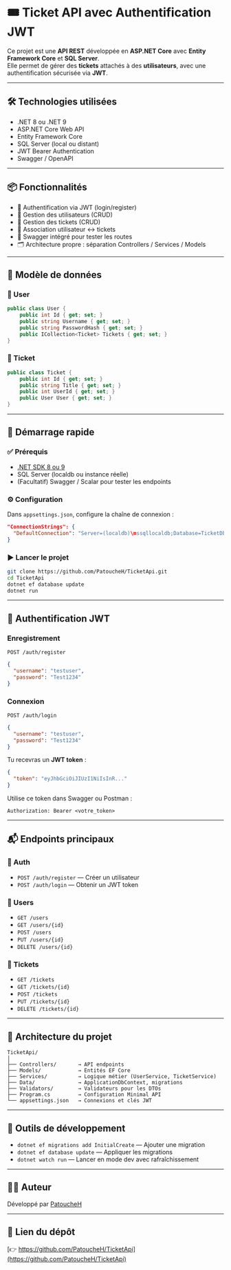 # 🎟️ Ticket API avec Authentification JWT

Ce projet est une **API REST** développée en **ASP.NET Core** avec **Entity Framework Core** et **SQL Server**.  
Elle permet de gérer des **tickets** attachés à des **utilisateurs**, avec une authentification sécurisée via **JWT**.

---

## 🛠️ Technologies utilisées

- .NET 8 ou .NET 9
- ASP.NET Core Web API
- Entity Framework Core
- SQL Server (local ou distant)
- JWT Bearer Authentication
- Swagger / OpenAPI

---

## 📦 Fonctionnalités

- 🔐 Authentification via JWT (login/register)
- 👤 Gestion des utilisateurs (CRUD)
- 🎫 Gestion des tickets (CRUD)
- 🔗 Association utilisateur ↔ tickets
- 🧪 Swagger intégré pour tester les routes
- 🗂️ Architecture propre : séparation Controllers / Services / Models

---

## 🧱 Modèle de données

### 👤 User

```csharp
public class User {
    public int Id { get; set; }
    public string Username { get; set; }
    public string PasswordHash { get; set; }
    public ICollection<Ticket> Tickets { get; set; }
}
```

### 🎫 Ticket

```csharp
public class Ticket {
    public int Id { get; set; }
    public string Title { get; set; }
    public int UserId { get; set; }
    public User User { get; set; }
}
```

---

## 🚀 Démarrage rapide

### ✅ Prérequis

- [.NET SDK 8 ou 9](https://dotnet.microsoft.com/)
- SQL Server (localdb ou instance réelle)
- (Facultatif) Swagger / Scalar pour tester les endpoints

### ⚙️ Configuration

Dans `appsettings.json`, configure la chaîne de connexion :

```json
"ConnectionStrings": {
  "DefaultConnection": "Server=(localdb)\mssqllocaldb;Database=TicketDb;Trusted_Connection=True;"
}
```

### ▶️ Lancer le projet

```bash
git clone https://github.com/PatoucheH/TicketApi.git
cd TicketApi
dotnet ef database update
dotnet run
```

---

## 🔐 Authentification JWT

### Enregistrement

```http
POST /auth/register
```

```json
{
  "username": "testuser",
  "password": "Test1234"
}
```

### Connexion

```http
POST /auth/login
```

```json
{
  "username": "testuser",
  "password": "Test1234"
}
```

Tu recevras un **JWT token** :

```json
{
  "token": "eyJhbGciOiJIUzI1NiIsInR..."
}
```

Utilise ce token dans Swagger ou Postman :

```
Authorization: Bearer <votre_token>
```

---

## 📬 Endpoints principaux

### 🧾 Auth

- `POST /auth/register` — Créer un utilisateur
- `POST /auth/login` — Obtenir un JWT token

### 👤 Users

- `GET /users`
- `GET /users/{id}`
- `POST /users`
- `PUT /users/{id}`
- `DELETE /users/{id}`

### 🎫 Tickets

- `GET /tickets`
- `GET /tickets/{id}`
- `POST /tickets`
- `PUT /tickets/{id}`
- `DELETE /tickets/{id}`

---

## 📂 Architecture du projet

```
TicketApi/
│
├── Controllers/       → API endpoints
├── Models/            → Entités EF Core
├── Services/          → Logique métier (UserService, TicketService)
├── Data/              → ApplicationDbContext, migrations
├── Validators/        → Validateurs pour les DTOs
├── Program.cs         → Configuration Minimal API
└── appsettings.json   → Connexions et clés JWT
```

---

## 🧰 Outils de développement

- `dotnet ef migrations add InitialCreate` — Ajouter une migration
- `dotnet ef database update` — Appliquer les migrations
- `dotnet watch run` — Lancer en mode dev avec rafraîchissement

---

## 👨‍💻 Auteur

Développé par [PatoucheH](https://github.com/PatoucheH)

---

## 🔗 Lien du dépôt

[👉 https://github.com/PatoucheH/TicketApi](https://github.com/PatoucheH/TicketApi)
